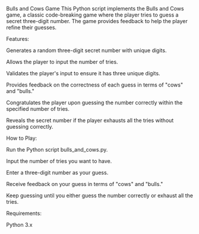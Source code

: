 Bulls and Cows Game
This Python script implements the Bulls and Cows game, a classic code-breaking game where the player tries to guess a secret three-digit number. The game provides feedback to help the player refine their guesses.

Features:

Generates a random three-digit secret number with unique digits.

Allows the player to input the number of tries.

Validates the player's input to ensure it has three unique digits.

Provides feedback on the correctness of each guess in terms of "cows" and "bulls."

Congratulates the player upon guessing the number correctly within the specified number of tries.

Reveals the secret number if the player exhausts all the tries without guessing correctly.

How to Play:

Run the Python script bulls_and_cows.py.

Input the number of tries you want to have.

Enter a three-digit number as your guess.

Receive feedback on your guess in terms of "cows" and "bulls."

Keep guessing until you either guess the number correctly or exhaust all the tries.

Requirements:

Python 3.x
